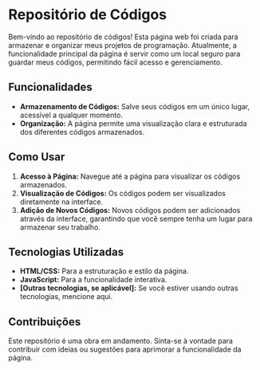 # Repositório de Códigos

Bem-vindo ao repositório de códigos! Esta página web foi criada para armazenar e organizar meus projetos de programação. Atualmente, a funcionalidade principal da página é servir como um local seguro para guardar meus códigos, permitindo fácil acesso e gerenciamento.

## Funcionalidades

- **Armazenamento de Códigos:** Salve seus códigos em um único lugar, acessível a qualquer momento.
- **Organização:** A página permite uma visualização clara e estruturada dos diferentes códigos armazenados.

## Como Usar

1. **Acesso à Página:** Navegue até a página para visualizar os códigos armazenados.
2. **Visualização de Códigos:** Os códigos podem ser visualizados diretamente na interface.
3. **Adição de Novos Códigos:** Novos códigos podem ser adicionados através da interface, garantindo que você sempre tenha um lugar para armazenar seu trabalho.

## Tecnologias Utilizadas

- **HTML/CSS:** Para a estruturação e estilo da página.
- **JavaScript:** Para a funcionalidade interativa.
- **[Outras tecnologias, se aplicável]:** Se você estiver usando outras tecnologias, mencione aqui.

## Contribuições

Este repositório é uma obra em andamento. Sinta-se à vontade para contribuir com ideias ou sugestões para aprimorar a funcionalidade da página.

